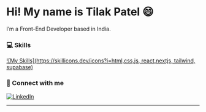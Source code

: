 # Hi! My name is Tilak Patel 😄

I’m a Front-End Developer based in India.

### 💻 Skills

[![My Skills](https://skillicons.dev/icons?i=html,css,js, react,nextjs, tailwind, supabase)](https://skillicons.dev)

### 🔗 Connect with me

[![LinkedIn](https://img.shields.io/badge/LinkedIn-blue?logo=linkedin&logoColor=white)](https://www.linkedin.com/in/tilak-patel-92a37b296)

---
